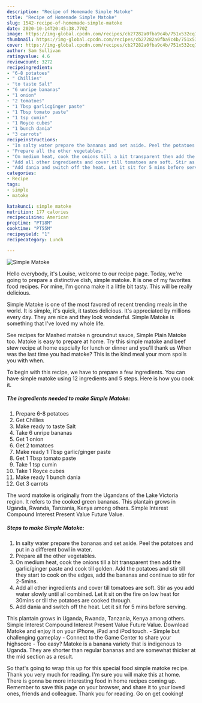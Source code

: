 ```yaml
---
description: "Recipe of Homemade Simple Matoke"
title: "Recipe of Homemade Simple Matoke"
slug: 1542-recipe-of-homemade-simple-matoke
date: 2020-10-14T20:45:38.770Z
image: https://img-global.cpcdn.com/recipes/cb27282a0fba9c4b/751x532cq70/simple-matoke-recipe-main-photo.jpg
thumbnail: https://img-global.cpcdn.com/recipes/cb27282a0fba9c4b/751x532cq70/simple-matoke-recipe-main-photo.jpg
cover: https://img-global.cpcdn.com/recipes/cb27282a0fba9c4b/751x532cq70/simple-matoke-recipe-main-photo.jpg
author: Sam Sullivan
ratingvalue: 4.6
reviewcount: 3272
recipeingredient:
- "6-8 potatoes"
- " Chillies"
- "to taste Salt"
- "6 unripe bananas"
- "1 onion"
- "2 tomatoes"
- "1 Tbsp garlicginger paste"
- "1 Tbsp tomato paste"
- "1 tsp cumin"
- "1 Royce cubes"
- "1 bunch dania"
- "3 carrots"
recipeinstructions:
- "In salty water prepare the bananas and set aside. Peel the potatoes and put in a different bowl in water."
- "Prepare all the other vegetables."
- "On medium heat, cook the onions till a bit transparent then add the garlic/ginger paste and cook till golden. Add the potatoes and stir till they start to cook on the edges, add the bananas and continue to stir for 2-5mins."
- "Add all other ingredients and cover till tomatoes are soft. Stir as you add water slowly until all combined. Let it sit on the fire on low heat for 30mins or till the potatoes are cooked through."
- "Add dania and switch off the heat. Let it sit for 5 mins before serving."
categories:
- Recipe
tags:
- simple
- matoke

katakunci: simple matoke 
nutrition: 177 calories
recipecuisine: American
preptime: "PT18M"
cooktime: "PT55M"
recipeyield: "1"
recipecategory: Lunch

---
```



![Simple Matoke](https://img-global.cpcdn.com/recipes/cb27282a0fba9c4b/751x532cq70/simple-matoke-recipe-main-photo.jpg)

Hello everybody, it's Louise, welcome to our recipe page. Today, we're going to prepare a distinctive dish, simple matoke. It is one of my favorites food recipes. For mine, I'm gonna make it a little bit tasty. This will be really delicious.

Simple Matoke is one of the most favored of recent trending meals in the world. It is simple, it's quick, it tastes delicious. It's appreciated by millions every day. They are nice and they look wonderful. Simple Matoke is something that I've loved my whole life.

See recipes for Mashed matoke n groundnut sauce, Simple Plain Matoke too. Matoke is easy to prepare at home. Try this simple matoke and beef stew recipe at home espcially for lunch or dinner and you&#39;ll thank us When was the last time you had matoke? This is the kind meal your mom spoils you with when.


To begin with this recipe, we have to prepare a few ingredients. You can have simple matoke using 12 ingredients and 5 steps. Here is how you cook it.

<!--inarticleads1-->

##### The ingredients needed to make Simple Matoke:

1. Prepare 6-8 potatoes
1. Get  Chillies
1. Make ready to taste Salt
1. Take 6 unripe bananas
1. Get 1 onion
1. Get 2 tomatoes
1. Make ready 1 Tbsp garlic/ginger paste
1. Get 1 Tbsp tomato paste
1. Take 1 tsp cumin
1. Take 1 Royce cubes
1. Make ready 1 bunch dania
1. Get 3 carrots


The word matoke is originally from the Ugandans of the Lake Victoria region. It refers to the cooked green bananas. This plantain grows in Uganda, Rwanda, Tanzania, Kenya among others. Simple Interest Compound Interest Present Value Future Value. 

<!--inarticleads2-->

##### Steps to make Simple Matoke:

1. In salty water prepare the bananas and set aside. Peel the potatoes and put in a different bowl in water.
1. Prepare all the other vegetables.
1. On medium heat, cook the onions till a bit transparent then add the garlic/ginger paste and cook till golden. Add the potatoes and stir till they start to cook on the edges, add the bananas and continue to stir for 2-5mins.
1. Add all other ingredients and cover till tomatoes are soft. Stir as you add water slowly until all combined. Let it sit on the fire on low heat for 30mins or till the potatoes are cooked through.
1. Add dania and switch off the heat. Let it sit for 5 mins before serving.


This plantain grows in Uganda, Rwanda, Tanzania, Kenya among others. Simple Interest Compound Interest Present Value Future Value. Download Matoke and enjoy it on your iPhone, iPad and iPod touch. - Simple but challenging gameplay - Connect to the Game Center to share your highscore - Too easy? Matoke is a banana variety that is indigenous to Uganda. They are shorter than regular bananas and are somewhat thicker at the mid section as a result. 

So that's going to wrap this up for this special food simple matoke recipe. Thank you very much for reading. I'm sure you will make this at home. There is gonna be more interesting food in home recipes coming up. Remember to save this page on your browser, and share it to your loved ones, friends and colleague. Thank you for reading. Go on get cooking!
